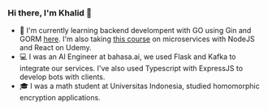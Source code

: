### Hi there, I'm Khalid 👋

<!--
**khalidm31415/khalidm31415** is a ✨ _special_ ✨ repository because its `README.md` (this file) appears on your GitHub profile.

Here are some ideas to get you started:

- 🔭 I’m currently working on ...
- 🌱 I’m currently learning ...
- 👯 I’m looking to collaborate on ...
- 🤔 I’m looking for help with ...
- 💬 Ask me about ...
- 📫 How to reach me: ...
- 😄 Pronouns: ...
- ⚡ Fun fact: ...
-->
- 📝 I'm currently learning backend develompent with GO using Gin and GORM [here](https://github.com/khalidm31415/gin-twitter). I'm also taking [this course](https://www.udemy.com/course/microservices-with-node-js-and-react/) on microservices with NodeJS and React on Udemy.
- 💻 I was an AI Engineer at bahasa.ai, we used Flask and Kafka to integrate our services. I've also used Typescript with ExpressJS to develop bots with clients.
- 🎓 I was a math student at Universitas Indonesia, studied homomorphic encryption applications.

